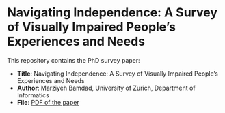 # Navigating Independence: A Survey of Visually Impaired People’s Experiences and Needs

This repository contains the PhD survey paper:

- **Title**: Navigating Independence: A Survey of Visually Impaired People’s Experiences and Needs  
- **Author**: Marziyeh Bamdad, University of Zurich, Department of Informatics
- **File**: [PDF of the paper](Navigating_Independence__A_Survey_of_Visually_Impaired_People_s_Experiences_and_Needs-2.pdf)

